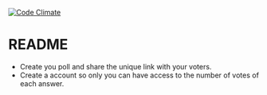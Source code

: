 [![Code Climate](https://codeclimate.com/github/buegare/create-a-poll/badges/gpa.svg)](https://codeclimate.com/github/buegare/create-a-poll)

# README

* Create you poll and share the unique link with your voters.
* Create a account so only you can have access to the number of votes of each answer.
